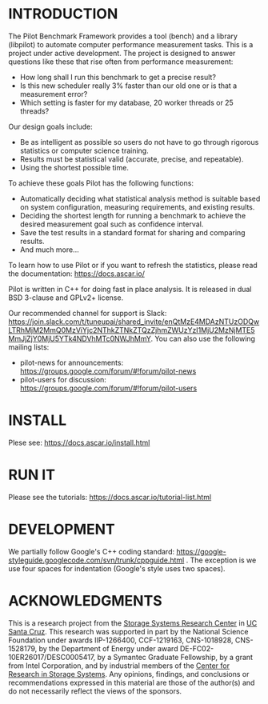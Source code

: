 # INTRODUCTION

The Pilot Benchmark Framework provides a tool (bench) and a library
(libpilot) to automate computer performance measurement tasks. This is
a project under active development. The project is designed to answer
questions like these that rise often from performance measurement:

*  How long shall I run this benchmark to get a precise result?
*  Is this new scheduler really 3% faster than our old one or is that a
   measurement error?
*  Which setting is faster for my database, 20 worker threads or 25 threads?

Our design goals include:

*  Be as intelligent as possible so users do not have to go through rigorous
   statistics or computer science training.
*  Results must be statistical valid (accurate, precise, and repeatable).
*  Using the shortest possible time.

To achieve these goals Pilot has the following functions:

*  Automatically deciding what statistical analysis method is suitable based on
   system configuration, measuring requirements, and existing results.
*  Deciding the shortest length for running a benchmark to achieve the desired
   measurement goal such as confidence interval.
*  Save the test results in a standard format for sharing and comparing results.
*  And much more...

To learn how to use Pilot or if you want to refresh the statistics,
please read the documentation: https://docs.ascar.io/

Pilot is written in C++ for doing fast in place analysis. It is
released in dual BSD 3-clause and GPLv2+ license.

Our recommended channel for support is Slack:
https://join.slack.com/t/tuneupai/shared_invite/enQtMzE4MDAzNTUzODQwLTRhMjM2MmQ0MzViYjc2NThkZTNkZTQzZjhmZWUzYzI1MjU2MzNjMTE5MmJjZjY0MjU5YTk4NDVhMTc0NWJhMmY. You can also use the
following mailing lists:

* pilot-news for announcements: https://groups.google.com/forum/#!forum/pilot-news
* pilot-users for discussion: https://groups.google.com/forum/#!forum/pilot-users

# INSTALL

Plese see: https://docs.ascar.io/install.html

# RUN IT

Please see the tutorials: https://docs.ascar.io/tutorial-list.html

# DEVELOPMENT

We partially follow Google's C++ coding standard:
https://google-styleguide.googlecode.com/svn/trunk/cppguide.html . The
exception is we use four spaces for indentation (Google's style uses
two spaces).

# ACKNOWLEDGMENTS

This is a research project from the [Storage Systems Research
Center](http://www.ssrc.ucsc.edu/) in [UC Santa
Cruz](http://ucsc.edu).  This research was supported in part by the
National Science Foundation under awards IIP-1266400, CCF-1219163,
CNS-1018928, CNS-1528179, by the Department of Energy under award
DE-FC02-10ER26017/DESC0005417, by a Symantec Graduate Fellowship, by a
grant from Intel Corporation, and by industrial members of the [Center
for Research in Storage Systems](http://www.crss.ucsc.edu/).  Any
opinions, findings, and conclusions or recommendations expressed in
this material are those of the author(s) and do not necessarily
reflect the views of the sponsors.
